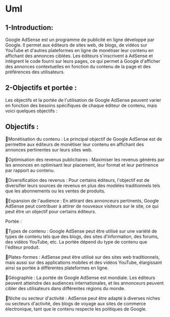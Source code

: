 # Uml
## 1-Introduction:
Google AdSense est un programme de publicité en ligne développé par Google. Il permet aux éditeurs de sites web, de blogs, de vidéos sur YouTube et d'autres plateformes en ligne de monétiser leur contenu en affichant des annonces ciblées. Les éditeurs s'inscrivent à AdSense et intègrent le code fourni sur leurs pages, ce qui permet à Google d'afficher des annonces contextuelles en fonction du contenu de la page et des préférences des utilisateurs.


## 2-Objectifs et portée :
Les objectifs et la portée de l'utilisation de Google AdSense peuvent varier en fonction des besoins spécifiques de chaque éditeur de contenu, mais voici quelques objectifs  :

## Objectifs :

Monétisation du contenu : Le principal objectif de Google AdSense est de permettre aux éditeurs de monétiser leur contenu en affichant des annonces pertinentes sur leurs sites web.

Optimisation des revenus publicitaires : Maximiser les revenus générés par les annonces en optimisant leur placement, leur format et leur pertinence par rapport au contenu.

Diversification des revenus : Pour certains éditeurs, l'objectif est de diversifier leurs sources de revenus en plus des modèles traditionnels tels que les abonnements ou les ventes de produits.

Expansion de l'audience : En attirant des annonceurs pertinents, Google AdSense peut contribuer à attirer de nouveaux visiteurs sur le site, ce qui peut être un objectif pour certains éditeurs.

Portée :

Types de contenu : Google AdSense peut être utilisé sur une variété de types de contenu tels que des blogs, des sites d'information, des forums, des vidéos YouTube, etc. La portée dépend du type de contenu que l'éditeur produit.

Plates-formes : AdSense peut être utilisé sur des sites web traditionnels, mais aussi sur des applications mobiles et des vidéos YouTube, élargissant ainsi sa portée à différentes plateformes en ligne.

Géographie : La portée de Google AdSense est mondiale. Les éditeurs peuvent atteindre des audiences internationales, et les annonceurs peuvent cibler des utilisateurs dans différentes régions du monde.

Niche ou secteur d'activité : AdSense peut être adapté à diverses niches ou secteurs d'activité, des blogs de voyage aux sites de commerce électronique, tant que le contenu respecte les politiques de Google.
